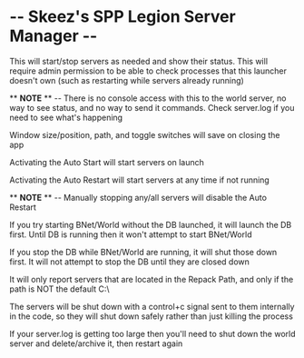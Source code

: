 # -- Skeez's SPP Legion Server Manager --

This will start/stop servers as needed and show their status. This will require admin permission to be able to check processes that this launcher doesn't own (such as restarting while servers already running)

** **NOTE** ** -- There is no console access with this to the world server, no way to see status, and no way to send it commands. Check server.log if you need to see what's happening

Window size/position, path, and toggle switches will save on closing the app

Activating the Auto Start will start servers on launch

Activating the Auto Restart will start servers at any time if not running

** **NOTE** ** -- Manually stopping any/all servers will disable the Auto Restart

If you try starting BNet/World without the DB launched, it will launch the DB first. Until DB is running then it won't attempt to start BNet/World

If you stop the DB while BNet/World are running, it will shut those down first. It will not attempt to stop the DB until they are closed down

It will only report servers that are located in the Repack Path, and only if the path is NOT the default C:\

The servers will be shut down with a control+c signal sent to them internally in the code, so they will shut down safely rather than just killing the process

If your server.log is getting too large then you'll need to shut down the world server and delete/archive it, then restart again
